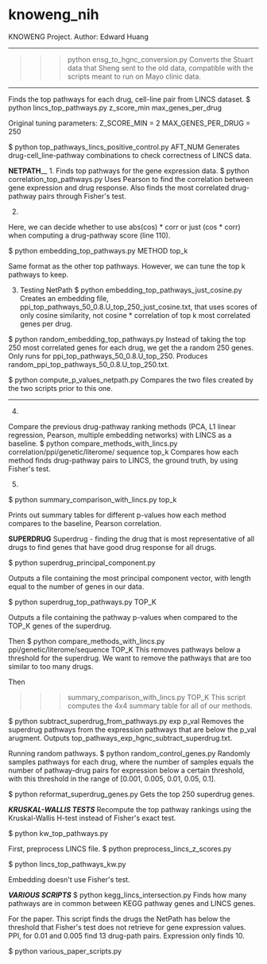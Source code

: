 # knoweng_nih
KNOWENG Project.
Author: Edward Huang

______________________________________
>>> python ensg_to_hgnc_conversion.py
Converts the Stuart data that Sheng sent to the old data, compatible with the 
scripts meant to run on Mayo clinic data.

______________________________________
Finds the top pathways for each drug, cell-line pair from LINCS dataset.
$ python lincs_top_pathways.py z_score_min max_genes_per_drug

Original tuning parameters:
Z_SCORE_MIN = 2
MAX_GENES_PER_DRUG = 250

$ python top_pathways_lincs_positive_control.py AFT_NUM
Generates drug-cell_line-pathway combinations to check correctness of LINCS 
data.

__________________NETPATH____________________
1.
Finds top pathways for the gene expression data.
$ python correlation_top_pathways.py
Uses Pearson to find the correlation between gene expression and drug response.
Also finds the most correlated drug-pathway pairs through Fisher's test.

2.
Here, we can decide whether to use abs(cos) * corr or just (cos * corr) when
computing a drug-pathway score (line 110).

$ python embedding_top_pathways.py METHOD top_k

Same format as the other top pathways. However, we can tune the top k pathways
to keep.

3. Testing NetPath
$ python embedding_top_pathways_just_cosine.py
Creates an embedding file, ppi_top_pathways_50_0.8.U_top_250_just_cosine.txt,
that uses scores of only cosine similarity, not cosine * correlation of top
k most correlated genes per drug.

$ python random_embedding_top_pathways.py
Instead of taking the top 250 most correlated genes for each drug, we get the
a random 250 genes. Only runs for ppi_top_pathways_50_0.8.U_top_250. Produces
random_ppi_top_pathways_50_0.8.U_top_250.txt.

$ python compute_p_values_netpath.py
Compares the two files created by the two scripts prior to this one.

______________________________________
4.
Compare the previous drug-pathway ranking methods (PCA, L1 linear regression,
Pearson, multiple embedding networks)
with LINCS as a baseline.
$ python compare_methods_with_lincs.py correlation/ppi/genetic/literome/
        sequence top_k
Compares how each method finds drug-pathway pairs to LINCS, the ground truth, by
using Fisher's test.

5.
$ python summary_comparison_with_lincs.py top_k

Prints out summary tables for different p-values how each method compares to the
baseline, Pearson correlation.

______________SUPERDRUG______________
Superdrug - finding the drug that is most representative of all drugs to find
genes that have good drug response for all drugs.

$ python superdrug_principal_component.py

Outputs a file containing the most principal component vector, with length
equal to the number of genes in our data.

$ python superdrug_top_pathways.py TOP_K

Outputs a file containing the pathway p-values when compared to the TOP_K genes
of the superdrug.

Then 
$ python compare_methods_with_lincs.py ppi/genetic/literome/sequence TOP_K
This removes pathways below a threshold for the superdrug. We want to remove
the pathways that are too similar to too many drugs.

Then
>>> summary_comparison_with_lincs.py TOP_K
This script computes the 4x4 summary table for all of our methods.

$ python subtract_superdrug_from_pathways.py exp p_val
Removes the superdrug pathways from the expression pathways that are below the
p_val arugment. Outputs top_pathways_exp_hgnc_subtract_superdrug.txt.

Running random pathways.
$ python random_control_genes.py
Randomly samples pathways for each drug, where the number of samples equals
the number of pathway-drug pairs for expression below a certain threshold, with
this threshold in the range of [0.001, 0.005, 0.01, 0.05, 0.1].

$ python reformat_superdrug_genes.py
Gets the top 250 superdrug genes.

_____KRUSKAL-WALLIS TESTS_____
Recompute the top pathway rankings using the Kruskal-Wallis H-test instead of
Fisher's exact test.

$ python kw_top_pathways.py

First, preprocess LINCS file.
$ python preprocess_lincs_z_scores.py

$ python lincs_top_pathways_kw.py

Embedding doesn't use Fisher's test.

_____VARIOUS SCRIPTS_____
$ python kegg_lincs_intersection.py
Finds how many pathways are in common between KEGG pathway genes and LINCS
genes.

For the paper.
This script finds the drugs the NetPath has below the threshold that Fisher's
test does not retrieve for gene expression values. PPI, for 0.01 and 0.005
find 13 drug-path pairs. Expression only finds 10.

$ python various_paper_scripts.py